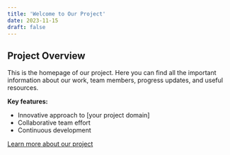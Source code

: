 ```yaml
---
title: 'Welcome to Our Project'
date: 2023-11-15
draft: false
---
```


## Project Overview  
This is the homepage of our project. Here you can find all the important information about our work, team members, progress updates, and useful resources.  

**Key features:**  
- Innovative approach to [your project domain]  
- Collaborative team effort  
- Continuous development  

[Learn more about our project](/about/)